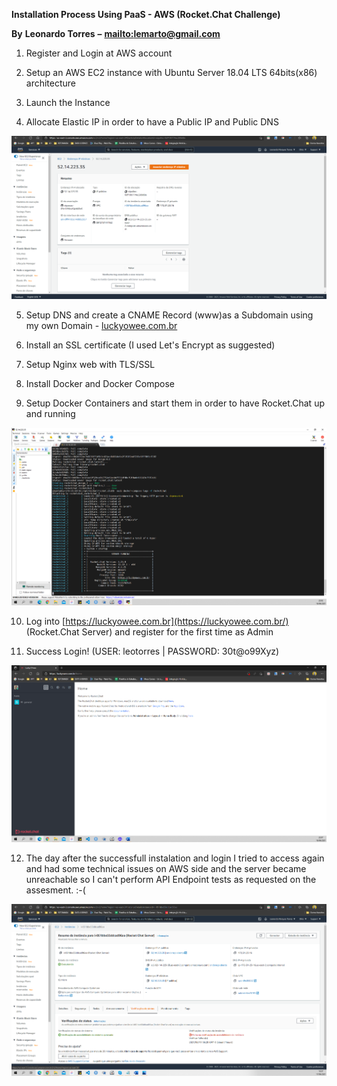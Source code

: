 **Installation Process Using PaaS - AWS (Rocket.Chat Challenge)**

**By**  **Leonardo Torres**  **–** [**mailto:lemarto@gmail.com**](mailto:lemarto@gmail.com)

1. Register and Login at AWS account

2. Setup an AWS EC2 instance with Ubuntu Server 18.04 LTS 64bits(x86) architecture
3. Launch the Instance

4. Allocate Elastic IP in order to have a Public IP and Public DNS

![](https://github.com/leotorres76/Rocket.Chat_ES_Leonardo_Torres/blob/main/aws_elastic_ip_setup.png)

5. Setup DNS and create a CNAME Record (www)as a Subdomain using my own Domain - [luckyowee.com.br](https://luckyowee.com.br/)

6. Install an SSL certificate (I used Let&#39;s Encrypt as suggested)

7. Setup Nginx web with TLS/SSL

8. Install Docker and Docker Compose

9. Setup Docker Containers and start them in order to have Rocket.Chat up and running

![](https://github.com/leotorres76/Rocket.Chat_ES_Leonardo_Torres/blob/main/rocketchat_installation_success.png)

10. Log into [https://luckyowee.com.br](https://luckyowee.com.br/) (Rocket.Chat Server) and register for the first time as Admin

11. Success Login! (USER: leotorres | PASSWORD: 30t@o99Xyz)

![](https://github.com/leotorres76/Rocket.Chat_ES_Leonardo_Torres/blob/main/success_log_in.png)

12. The day after the successfull instalation and login I tried to access again and had some technical issues on AWS side and the server became unreachable so I can't perform API Endpoint tests as requested on the assesment. :-(

![](https://github.com/leotorres76/Rocket.Chat_ES_Leonardo_Torres/blob/main/aws_instance_status_check_faillure.png)
